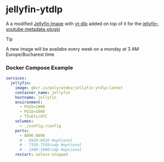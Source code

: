 # jellyfin-ytdlp

A a modified [Jellyfin Image](https://hub.docker.com/r/jellyfin/jellyfin/) with [yt-dlp](https://github.com/yt-dlp/yt-dlp) added on top of it for the [jellyfin-youtube-metadata-plugin](https://github.com/ankenyr/jellyfin-youtube-metadata-plugin)

> [!TIP]
> A new image will be availabe every week on a monday at 3 AM Europe/Bucharest time

### Docker Compose Example

```yaml
services:
  jellyfin:
    image: ghcr.io/polycatdev/jellyfin-ytdlp:latest
    container_name: jellyfin
    hostname: jellyfin
    environment:
      - PUID=1000
      - PGID=1000
      - TZ=Etc/UTC
    volumes:
      - ./config:/config
    ports:
      - 8096:8096
      # - 8920:8920 #optional
      # - 7359:7359/udp #optional
      # - 1900:1900/udp #optional
    restart: unless-stopped

```